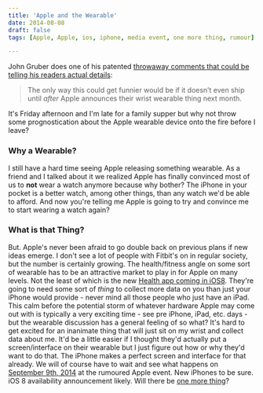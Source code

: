 ```yaml
---
title: 'Apple and the Wearable'
date: 2014-08-08
draft: false
tags: [Apple, Apple, ios, iphone, media event, one more thing, rumour]

---
```


John Gruber does one of his patented [throwaway comments that could be telling his readers actual details](http://daringfireball.net/linked/2014/08/08/moto-360-charging):

> The only way this could get funnier would be if it doesn’t even ship until _after_ Apple announces their wrist wearable thing next month.

It's Friday afternoon and I'm late for a family supper but why not throw some prognostication about the Apple wearable device onto the fire before I leave?

### Why a Wearable?

I still have a hard time seeing Apple releasing something wearable. As a friend and I talked about it we realized Apple has finally convinced most of us to **not** wear a watch anymore because why bother? The iPhone in your pocket is a better watch, among other things, than any watch we'd be able to afford. And now you're telling me Apple is going to try and convince me to start wearing a watch again?

### What is that Thing?

But. Apple's never been afraid to go double back on previous plans if new ideas emerge. I don't see a lot of people with Fitbit's on in regular society, but the number is certainly growing. The health/fitness angle on some sort of wearable has to be an attractive market to play in for Apple on many levels. Not the least of which is the new [Health app coming in iOS8](http://www.apple.com/ios/ios8/health/). They're going to need some sort of _thing_ to collect more data on you than just your iPhone would provide - never mind all those people who just have an iPad. This calm before the potential storm of whatever hardware Apple may come out with is typically a very exciting time - see pre iPhone, iPad, etc. days - but the wearable discussion has a general feeling of so what? It's hard to get excited for an inanimate thing that will just sit on my wrist and collect data about me. It'd be a little easier if I thought they'd actually put a screen/interface on their wearable but I just figure out how or why they'd want to do that. The iPhone makes a perfect screen and interface for that already. We will of course have to wait and see what happens on [September 9th, 2014](http://techcrunch.com/2014/08/05/apples-iphone-event-said-to-be-happening-sept-9/) at the rumoured Apple event. New iPhones to be sure. iOS 8 availability announcement likely. Will there be [one more thing](https://www.youtube.com/watch?v=hyCzbXx9i-M)?